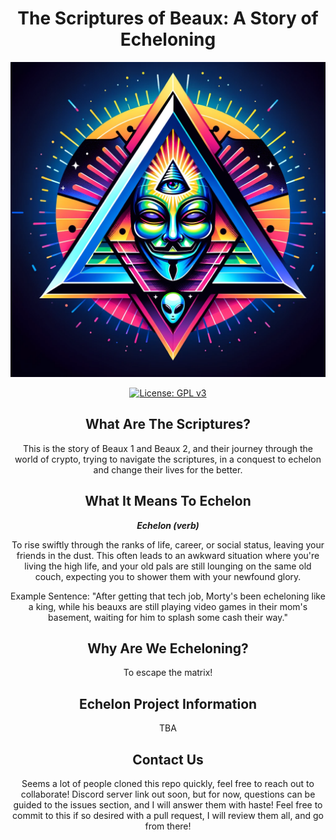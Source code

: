 <div align="center">
  <h1>The Scriptures of Beaux: A Story of Echeloning</h1>
  <img src="https://raw.githubusercontent.com/rvnminers-A-and-N/The-Scriptures-of-Beaux/main/resources/img/Echelon/Echelon.png" alt="Echelon"></img>
  <p>
    <a href="https://opensource.org/licenses/GPL-3.0">
      <img src="https://img.shields.io/badge/license-GPL--3.0-blue" alt="License: GPL v3">
    </a>
  </p>

  <h2>What Are The Scriptures?</h2>
  <p>This is the story of Beaux 1 and Beaux 2, and their journey through the world of crypto, trying to navigate the scriptures, in a conquest to echelon and change their lives for the better.</p>

  <h2> What It Means To Echelon</h2>
  <p>
    <i><b>Echelon (verb)</b></i>
  </p>
  <p>To rise swiftly through the ranks of life, career, or social status, leaving your friends in the dust. This often leads to an awkward situation where you're living the high life, and your old pals are still lounging on the same old couch, expecting you to shower them with your newfound glory.</p>
  <p>Example Sentence: "After getting that tech job, Morty's been echeloning like a king, while his beauxs are still playing video games in their mom's basement, waiting for him to splash some cash their way."</p>

  <h2>Why Are We Echeloning?</h2>
  <p>To escape the matrix!</p>

  <h2>Echelon Project Information</h2>
  <p>TBA</p>

  <h2>Contact Us</h2>
  <p>Seems a lot of people cloned this repo quickly, feel free to reach out to collaborate! Discord server link out soon, but for now, questions can be guided to the issues section, and I will answer them with haste! Feel free to commit to this if so desired with a pull request, I will review them all, and go from there!</p>
</div>
